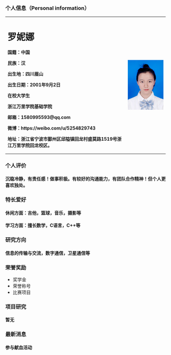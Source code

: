 ### 个人信息（Personal information）
<table border="0">
  <tr>
    <td width="75%">
      <h1>罗妮娜</h1>
      <p><b>国籍：中国</b></p>
      <p><b>民族：汉</b></p>
      <p><b>出生地：四川眉山</b></p>
      <p><b>出生日期：2001年9月2日</b></p>
      <p><b>在校大学生</b></p>
      <p><b>浙江万里学院基础学院</b></p>
      <p><b>邮箱：1580995593@qq.com</b></p>
      <p><b>微博：https://weibo.com/u/5254829743</b></p>
      <p><b>地址：浙江省宁波市鄞州区邱隘镇回龙村盛莫路1519号浙江万里学院回龙校区。</b></p>
    </td>
    <td width="25%">
      <img src="/mmexport1599470639599.jpg" width="100%">  
    </td>
  </tr>
</table>

### 个人评价
#### 沉稳冷静，有责任感！做事积极。有较好的沟通能力，有团队合作精神！但个人更喜欢独处。

### 特长爱好
#### 休闲方面：吉他，篮球，音乐，摄影等
#### 学习方面：擅长数学，C语言，C++等

### 研究方向
#### 信息的传输与交流，数字通信，卫星通信等

### 荣誉奖励
- 奖学金
- 荣誉称号
- 比赛项目
 
### 项目研究
#### 暂无

### 最新消息
#### 参与献血活动

 
